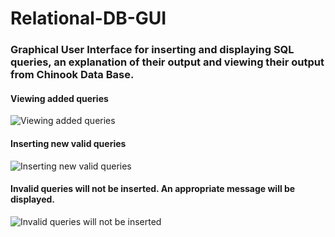 # Relational-DB-GUI
### Graphical User Interface for inserting and displaying SQL queries, an explanation of their output and viewing their output from Chinook Data Base.
#### Viewing added queries
![Viewing added queries](https://user-images.githubusercontent.com/75164307/194308751-70211d10-54ff-48c0-8de0-1a641948caac.jpg)
#### Inserting new valid queries
![Inserting new valid queries](https://user-images.githubusercontent.com/75164307/194309682-9c8f709a-a630-4983-8854-0f8d668a6782.jpg)
#### Invalid queries will not be inserted. An appropriate message will be displayed.
![Invalid queries will not be inserted](https://user-images.githubusercontent.com/75164307/194309987-5ba12a95-21e5-49da-addb-6c0829372ddf.jpg)
